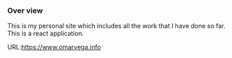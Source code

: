 ### Over view

This is my personal site which includes all the work that I have done so far. This is a react application.

URL:https://www.omarvega.info
